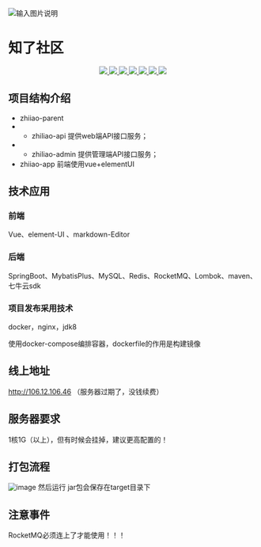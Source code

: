 
![输入图片说明](https://images.gitee.com/uploads/images/2020/0922/091803_234785a7_2156220.gif "1.8ff235a.gif")
# 知了社区

<p align="center">
    <a target="_blank" href="https://www.oracle.com/technetwork/java/javase/downloads/index.html">
        <img src="https://img.shields.io/hexpm/l/plug.svg" ></img>
        <img src="https://img.shields.io/badge/JDK-1.8+-green.svg" ></img>
        <img src="https://img.shields.io/badge/springboot-2.5.0.RELEASE-green" ></img>
        <img src="https://img.shields.io/badge/redis-red" ></img>
        <img src="https://img.shields.io/badge/vue-2.5.2-pink" ></img>
        <img src="https://img.shields.io/badge/mybatis--plus-3.1.2-9cf" ></img>
        <img src="https://img.shields.io/badge/七牛云图片上传-yellow" ></img>
    </a>
</p>

## 项目结构介绍
 * zhiiao-parent
 * * zhiliao-api 提供web端API接口服务；
 * * zhiliao-admin 提供管理端API接口服务；
 * zhiiao-app 前端使用vue+elementUI

## 技术应用

 ### 前端
   Vue、element-UI 、markdown-Editor
 ### 后端
 SpringBoot、MybatisPlus、MySQL、Redis、RocketMQ、Lombok、maven、七牛云sdk
 
 ### 项目发布采用技术
   docker，nginx，jdk8
   
   使用docker-compose编排容器，dockerfile的作用是构建镜像
   
## 线上地址
http://106.12.106.46   （服务器过期了，没钱续费）

## 服务器要求
1核1G（以上），但有时候会挂掉，建议更高配置的！

## 打包流程
![image](https://user-images.githubusercontent.com/84490780/195503969-e257ad2c-e5a1-4d14-9db7-c6726118a520.png)
然后运行
jar包会保存在target目录下
## 注意事件
RocketMQ必须连上了才能使用！！！


